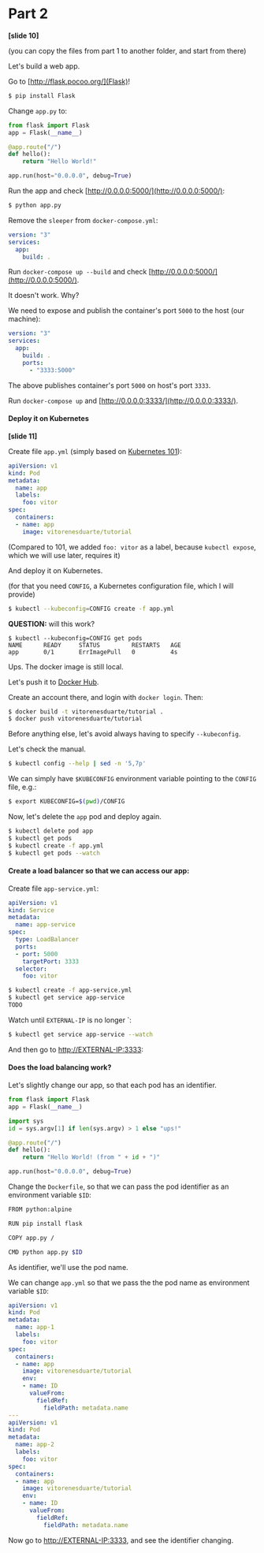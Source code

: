 # Part 2

__[slide 10]__

(you can copy the files from part 1 to another folder, and start from there)

Let's build a web app.

Go to [http://flask.pocoo.org/](Flask)!

```bash
$ pip install Flask
```

Change `app.py` to:
```python
from flask import Flask
app = Flask(__name__)

@app.route("/")
def hello():
    return "Hello World!"

app.run(host="0.0.0.0", debug=True)
```

Run the app and check [http://0.0.0.0:5000/](http://0.0.0.0:5000/):
```bash
$ python app.py
```

Remove the `sleeper` from `docker-compose.yml`:
```yml
version: "3"
services:
  app:
    build: .
```

Run `docker-compose up --build` and check [http://0.0.0.0:5000/](http://0.0.0.0:5000/).

It doesn't work. Why?

We need to expose and publish the container's port `5000` to the host (our machine):

```yml
version: "3"
services:
  app:
    build: .
    ports:
      - "3333:5000"
```

The above publishes container's port `5000` on host's port `3333`.

Run `docker-compose up` and [http://0.0.0.0:3333/](http://0.0.0.0:3333/).


#### Deploy it on Kubernetes

__[slide 11]__

Create file `app.yml` (simply based on [Kubernetes 101](https://kubernetes.io/docs/user-guide/walkthrough/)):
```yml
apiVersion: v1
kind: Pod
metadata:
  name: app
  labels:
    foo: vitor
spec:
  containers:
  - name: app
    image: vitorenesduarte/tutorial
```

(Compared to 101, we added `foo: vitor` as a label,
because `kubectl expose`, which we will use later, requires it)

And deploy it on Kubernetes.

(for that you need `CONFIG`, a Kubernetes configuration file, which I will provide)

```bash
$ kubectl --kubeconfig=CONFIG create -f app.yml
```

__QUESTION:__ will this work?

```
$ kubectl --kubeconfig=CONFIG get pods
NAME      READY     STATUS         RESTARTS   AGE
app       0/1       ErrImagePull   0          4s
```

Ups. The docker image is still local.

Let's push it to [Docker Hub](https://hub.docker.com/).

Create an account there, and login with `docker login`. Then:

```bash
$ docker build -t vitorenesduarte/tutorial .
$ docker push vitorenesduarte/tutorial
```

Before anything else, let's avoid always having to specify `--kubeconfig`.

Let's check the manual.

```bash
$ kubectl config --help | sed -n '5,7p'
```

We can simply have `$KUBECONFIG` environment variable
pointing to the `CONFIG` file, e.g.:
```bash
$ export KUBECONFIG=$(pwd)/CONFIG
```

Now, let's delete the `app` pod and deploy again.

```bash
$ kubectl delete pod app
$ kubectl get pods
$ kubectl create -f app.yml
$ kubectl get pods --watch
```

#### Create a load balancer so that we can access our app:

Create file `app-service.yml`:
```yml
apiVersion: v1
kind: Service
metadata:
  name: app-service
spec:
  type: LoadBalancer
  ports:
  - port: 5000
    targetPort: 3333
  selector:
    foo: vitor
```

```bash
$ kubectl create -f app-service.yml
$ kubectl get service app-service
TODO
```

Watch until `EXTERNAL-IP` is no longer `<pending>:
```bash
$ kubectl get service app-service --watch
```

And then go to [http://EXTERNAL-IP:3333](http://EXTERNAL-IP:3333):

#### Does the load balancing work?

Let's slightly change our app, so that each pod has an identifier.

```python
from flask import Flask
app = Flask(__name__)

import sys
id = sys.argv[1] if len(sys.argv) > 1 else "ups!"

@app.route("/")
def hello():
    return "Hello World! (from " + id + ")"

app.run(host="0.0.0.0", debug=True)
```

Change the `Dockerfile`, so that we can pass the pod identifier
as an environment variable `$ID`:
```bash
FROM python:alpine

RUN pip install flask

COPY app.py /

CMD python app.py $ID
```

As identifier, we'll use the pod name.

We can change `app.yml` so that we pass the the pod name as environment variable
`$ID`:
```yml
apiVersion: v1
kind: Pod
metadata:
  name: app-1
  labels:
    foo: vitor
spec:
  containers:
  - name: app
    image: vitorenesduarte/tutorial
    env:
    - name: ID
      valueFrom:
        fieldRef:
          fieldPath: metadata.name
---
apiVersion: v1
kind: Pod
metadata:
  name: app-2
  labels:
    foo: vitor
spec:
  containers:
  - name: app
    image: vitorenesduarte/tutorial
    env:
    - name: ID
      valueFrom:
        fieldRef:
          fieldPath: metadata.name
```

Now go to [http://EXTERNAL-IP:3333](http://EXTERNAL-IP:3333), and see the identifier changing.
